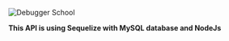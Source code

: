 ![Debugger School](https://i.imgur.com/OODUt9c.png "Debugger School")

**This API is using Sequelize with MySQL database and NodeJs**
